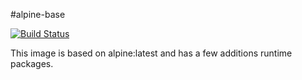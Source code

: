 #alpine-base

[![Build Status](https://travis-ci.org/madhu1512/alpine-base.svg)](https://travis-ci.org/madhu1512/alpine-base)

This image is based on alpine:latest and has a few additions runtime packages.
